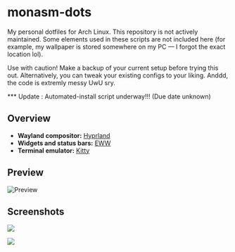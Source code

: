 # monasm-dots

My personal dotfiles for Arch Linux. This repository is not actively maintained. Some elements used in these scripts are not included here (for example, my wallpaper is stored somewhere on my PC — I forgot the exact location lol).

Use with caution! Make a backup of your current setup before trying this out. Alternatively, you can tweak your existing configs to your liking.
Anddd, the code is extremly messy UwU sry.


*** Update : Automated-install script underway!!! (Due date unknown)

## Overview

- **Wayland compositor:** [Hyprland](https://wiki.hypr.land/) 
- **Widgets and status bars:** [EWW](https://github.com/elkowar/eww)  
- **Terminal emulator:** [Kitty](https://sw.kovidgoyal.net/kitty/)

## Preview

![Preview](preview.gif)

## Screenshots

![](./screenshots/screenshot1.jpg)

![](./screenshots/screenshot2.jpg)
